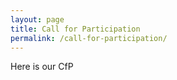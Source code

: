 ```yaml
---
layout: page
title: Call for Participation
permalink: /call-for-participation/
---
```


Here is our CfP